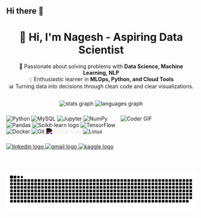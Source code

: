 ## Hi there 👋

<h1 align="center">👋 Hi, I'm Nagesh - Aspiring Data Scientist</h1>

<p align="center">
  🚀 Passionate about solving problems with <strong>Data Science, Machine Learning, NLP</strong><br>
  💡 Enthusiastic learner in <strong>MLOps, Python, and Cloud Tools</strong><br>
  📊 Turning data into decisions through clean code and clear visualizations.
</p>

###

<div align="center">
  <img src="https://github-readme-stats.vercel.app/api?username=coder-nd-001&hide_title=false&hide_rank=false&show_icons=true&include_all_commits=true&count_private=true&theme=dracula&locale=en&hide_border=false" height="150" alt="stats graph"  />
  <img src="https://github-readme-stats.vercel.app/api/top-langs?username=coder-nd-001&layout=compact&langs_count=6&theme=dracula&hide_border=false" height="150" alt="languages graph"  />
</div>

###

 
<img align="right" alt="Coder GIF" height=150 width=200 src="https://images.squarespace-cdn.com/content/v1/5769fc401b631bab1addb2ab/1541580611624-TE64QGKRJG8SWAIUS7NS/ke17ZwdGBToddI8pDm48kPoswlzjSVMM-SxOp7CV59BZw-zPPgdn4jUwVcJE1ZvWQUxwkmyExglNqGp0IvTJZamWLI2zvYWH8K3-s_4yszcp2ryTI0HqTOaaUohrI8PI6FXy8c9PWtBlqAVlUS5izpdcIXDZqDYvprRqZ29Pw0o/coding-freak.gif" />

###

<div align="left">
  <!-- Core Languages -->
  <img src="https://cdn.jsdelivr.net/gh/devicons/devicon/icons/python/python-original.svg" height="30" alt="Python" />
  <img src="https://cdn.jsdelivr.net/gh/devicons/devicon/icons/mysql/mysql-original.svg" height="30" alt="MySQL" />

  <!-- Data Science Stack -->
  <img src="https://cdn.jsdelivr.net/gh/devicons/devicon/icons/jupyter/jupyter-original.svg" height="30" alt="Jupyter" />
  <img src="https://cdn.jsdelivr.net/gh/devicons/devicon/icons/numpy/numpy-original.svg" height="30" alt="NumPy" />
  <img src="https://cdn.jsdelivr.net/gh/devicons/devicon/icons/pandas/pandas-original.svg" height="30" alt="Pandas" />
  <img src="https://upload.wikimedia.org/wikipedia/commons/0/05/Scikit_learn_logo_small.svg" height="30" alt="Scikit-learn logo" />
  <img src="https://cdn.jsdelivr.net/gh/devicons/devicon/icons/tensorflow/tensorflow-original.svg" height="30" alt="TensorFlow" />

  <!-- NLP & Deployment -->
  <img src="https://cdn.jsdelivr.net/gh/devicons/devicon/icons/docker/docker-original.svg" height="30" alt="Docker" />
  <img src="https://cdn.jsdelivr.net/gh/devicons/devicon/icons/git/git-original.svg" height="30" alt="Git" />
  <img src="https://cdn.jsdelivr.net/gh/simple-icons/simple-icons/icons/github.svg" height="30" alt="GitHub logo" style="filter: invert(1);" />
  <img src="https://cdn.jsdelivr.net/gh/devicons/devicon/icons/linux/linux-original.svg" height="30" alt="Linux" />
</div>

###

<div align="left">
  <a href=https://www.linkedin.com/in/nagesh-dandime target="_blank">
    <img src="https://img.shields.io/static/v1?message=LinkedIn&logo=linkedin&label=&color=0077B5&logoColor=white&labelColor=&style=for-the-badge" height="35" alt="linkedin logo"  />
  </a>
  <a href="mailto:nageshdandime2003.email@gmail.com">
    <img src="https://img.shields.io/static/v1?message=Gmail&logo=gmail&label=&color=D14836&logoColor=white&labelColor=&style=for-the-badge" height="35" alt="gmail logo"  />
  </a>
  <a href=https://www.kaggle.com/nageshdandime>
    <img src="https://img.shields.io/static/v1?message=Kaggle&logo=kaggle&label=&color=20BEFF&logoColor=white&labelColor=&style=for-the-badge" height="35" alt="kaggle logo"  />
  </a>
</div>

###

<br clear="both">


<img src="https://raw.githubusercontent.com/platane/snk/output/github-contribution-grid-snake.svg" alt="Snake animation" />

